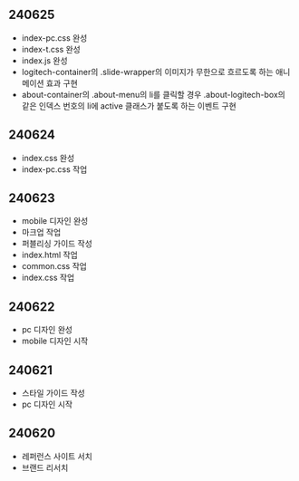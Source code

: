 ## 240625
* index-pc.css 완성
* index-t.css 완성
* index.js 완성
* logitech-container의 .slide-wrapper의 이미지가 무한으로 흐르도록 하는 애니메이션 효과 구현
* about-container의 .about-menu의 li를 클릭할 경우 .about-logitech-box의 같은 인덱스 번호의 li에 active 클래스가 붙도록 하는 이벤트 구현

## 240624
* index.css 완성
* index-pc.css 작업

## 240623
* mobile 디자인 완성
* 마크업 작업
* 퍼블리싱 가이드 작성
* index.html 작업
* common.css 작업
* index.css 작업

## 240622
* pc 디자인 완성
* mobile 디자인 시작

## 240621
* 스타일 가이드 작성
* pc 디자인 시작

## 240620
* 레퍼런스 사이트 서치
* 브랜드 리서치
